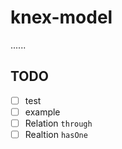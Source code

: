 # knex-model

......


## TODO

- [ ] test
- [ ] example
- [ ] Relation `through`
- [ ] Realtion `hasOne`
